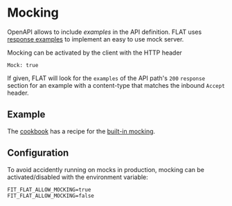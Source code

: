 # Mocking

OpenAPI allows to include _examples_ in the API definition. FLAT uses [response examples](https://swagger.io/docs/specification/2-0/adding-examples/#responses) to implement an easy to use mock server.

Mocking can be activated by the client with the HTTP header

```
Mock: true
```

If given, FLAT will look for the `examples` of the API path's `200` `response` section for an example with a content-type that matches the inbound `Accept` header.

## Example

The [cookbook](/cookbook/README.md) has a recipe for the [built-in mocking](/cookbook/builtin-mocking.md).

## Configuration

To avoid accidently running on mocks in production, mocking can be activated/disabled with the environment variable:

```
FIT_FLAT_ALLOW_MOCKING=true
FIT_FLAT_ALLOW_MOCKING=false
```
